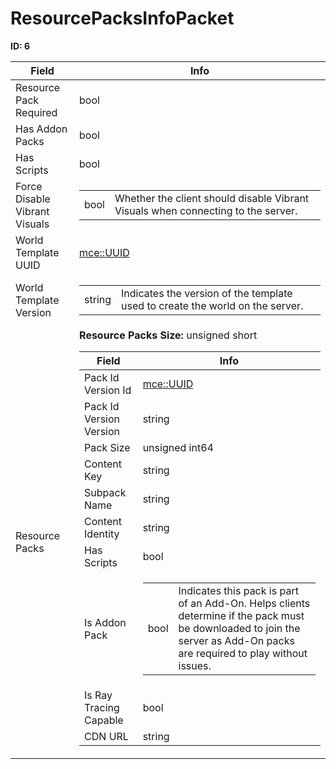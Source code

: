 # ResourcePacksInfoPacket

__ID: 6__



<table><thead><tr><th>Field</th><th>Info</th></tr></thead><tbody>
<tr><td>Resource Pack Required</td><td>bool</td></tr>
<tr><td>Has Addon Packs</td><td>bool</td></tr>
<tr><td>Has Scripts</td><td>bool</td></tr>
<tr><td>Force Disable Vibrant Visuals</td><td><table><tbody><tr><td>bool</td><td>Whether the client should disable Vibrant Visuals when connecting to the server.</td></tr></tbody></table></td></tr>
<tr><td>World Template UUID</td><td><a href="../types/mce_UUID.md">mce::UUID</a></td></tr>
<tr><td>World Template Version</td><td><table><tbody><tr><td>string</td><td>Indicates the version of the template used to create the world on the server.</td></tr></tbody></table></td></tr>
<tr><td>Resource Packs</td><td><b>Resource Packs Size:</b> unsigned short
  <table><thead><tr><th>Field</th><th>Info</th></tr></thead><tbody>
  <tr><td>Pack Id Version Id</td><td><a href="../types/mce_UUID.md">mce::UUID</a></td></tr>
  <tr><td>Pack Id Version Version</td><td>string</td></tr>
  <tr><td>Pack Size</td><td>unsigned int64</td></tr>
  <tr><td>Content Key</td><td>string</td></tr>
  <tr><td>Subpack Name</td><td>string</td></tr>
  <tr><td>Content Identity</td><td>string</td></tr>
  <tr><td>Has Scripts</td><td>bool</td></tr>
  <tr><td>Is Addon Pack</td><td><table><tbody><tr><td>bool</td><td>Indicates this pack is part of an Add-On. Helps clients determine if the pack must be downloaded to join the server as Add-On packs are required to play without issues.</td></tr></tbody></table></td></tr>
  <tr><td>Is Ray Tracing Capable</td><td>bool</td></tr>
  <tr><td>CDN URL</td><td>string</td></tr>
  </tbody></table></td></tr>
</tbody></table>